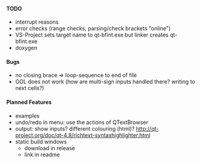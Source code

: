 #### TODO
- interrupt reasons
- error checks (range checks, parsing/check brackets "online")
- VS-Project sets target name to qt-bfint<version>.exe but linker creates qt-bfint.exe
- doxygen


#### Bugs
- no closing brace => loop-sequence to end of file
- GOL does not work (how are multi-sign inputs handled there? writing to next cells?)

#### Planned Features
- examples
- undo/redo in menu: use the actions of QTextBrowser
- output: show inputs? different colouring (html)? http://qt-project.org/doc/qt-4.8/richtext-syntaxhighlighter.html
- static build windows
  * download in release
  * link in readme
